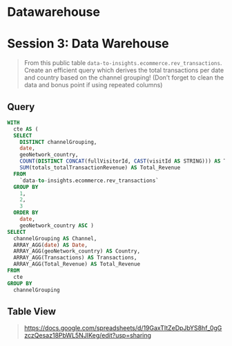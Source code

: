 # Datawarehouse  

# Session 3: Data Warehouse
>From this public table `data-to-insights.ecommerce.rev_transactions`. Create an efficient query which
derives the total transactions per date and country based on the channel grouping! (Don’t forget to
clean the data and bonus point if using repeated columns)

## Query
```sql
WITH
  cte AS (
  SELECT
    DISTINCT channelGrouping,
    date,
    geoNetwork_country,
    COUNT(DISTINCT CONCAT(fullVisitorId, CAST(visitId AS STRING))) AS Transactions,
    SUM(totals_totalTransactionRevenue) AS Total_Revenue
  FROM
    `data-to-insights.ecommerce.rev_transactions`
  GROUP BY
    1,
    2,
    3
  ORDER BY
    date,
    geoNetwork_country ASC )
SELECT
  channelGrouping AS Channel,
  ARRAY_AGG(date) AS Date,
  ARRAY_AGG(geoNetwork_country) AS Country,
  ARRAY_AGG(Transactions) AS Transactions,
  ARRAY_AGG(Total_Revenue) AS Total_Revenue
FROM
  cte
GROUP BY
  channelGrouping
```

## Table View
>https://docs.google.com/spreadsheets/d/19GaxTItZeDpJbYS8hf_0gGzczQesaz18PbWL5NJIKeg/edit?usp=sharing
